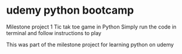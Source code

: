 # udemy python bootcamp
Milestone project 1
  Tic tak toe game in Python
Simply run the code in terminal and follow instructions to play

This was part of the milestone project for learning python on udemy
